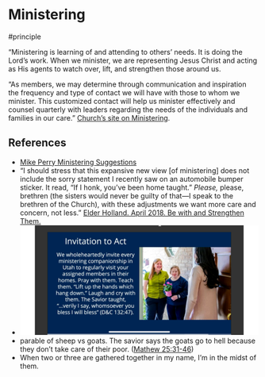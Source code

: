 # Ministering
#principle 

“Ministering is learning of and attending to others’ needs. It is doing the Lord’s work. When we minister, we are representing Jesus Christ and acting as His agents to watch over, lift, and strengthen those around us.

“As members, we may determine through communication and inspiration the frequency and type of contact we will have with those to whom we minister. This customized contact will help us minister effectively and counsel quarterly with leaders regarding the needs of the individuals and families in our care.”
[Church’s site on Ministering](https://www.churchofjesuschrist.org/ministering/what-is-ministering?lang=eng).


## References
- [Mike Perry Ministering Suggestions](/Reference-Material/My%20Ministering%20Suggestions.md)
- “I should stress that this expansive new view [of ministering] does not include the sorry statement I recently saw on an automobile bumper sticker. It read, “If I honk, you’ve been home taught.” _Please,_ please, brethren (the sisters would never be guilty of that—I speak to the brethren of the Church), with these adjustments we want more care and concern, not less.” [Elder Holland. April 2018. Be with and Strengthen Them.](https://www.churchofjesuschrist.org/study/general-conference/2018/04/be-with-and-strengthen-them?lang=eng)
- ![](/Reference-Material/IMG_8193.png)
- parable of sheep vs goats. The savior says the goats go to hell because they don’t take care of their poor. ([Mathew 25:31-46](https://www.churchofjesuschrist.org/study/scriptures/nt/matt/25?lang=eng&id=31-46#p22))
- When two or three are gathered together in my name, I’m in the midst of them. 